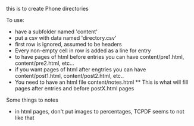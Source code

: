 this is to create Phone directories

To use:
* have a subfolder named 'content'
* put a csv with data named 'directory.csv'
* first row is ignored, assumed to be headers
* Every non-empty cell in row is added as a line for entry 
* to have pages of html before entries you can have content/pre1.html, content/pre2.html, etc...
* if you want pages of html after engtries you can have content/post1.html, content/post2.html, etc..
* You need to have an html file content/notes.html 
** This is what will fill pages after entries and before postX.html pages 

Some things to notes
* in html pages, don't put images to percentages, TCPDF seems to not like that
